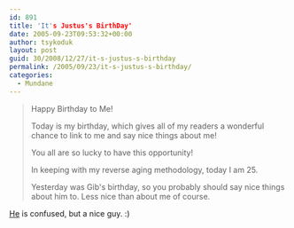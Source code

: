 ```yaml
---
id: 891
title: 'It's Justus's BirthDay'
date: 2005-09-23T09:53:32+00:00
author: tsykoduk
layout: post
guid: 30/2008/12/27/it-s-justus-s-birthday
permalink: /2005/09/23/it-s-justus-s-birthday/
categories:
  - Mundane
---
```

<blockquote> Happy Birthday to Me!

<p>Today is my birthday, which gives all of my readers a wonderful chance to link to me and say nice things about me!</p>


<p>You all are so lucky to have this opportunity!</p>


<p>In keeping with my reverse aging methodology, today I am 25.</p>


<p>Yesterday was Gib's birthday, so you probably should say nice things about him to. Less nice than about me of course.</blockquote></p>


<p><a href="http://davejustus.blogspot.com/">He</a> is confused, but a nice guy. :)</p>